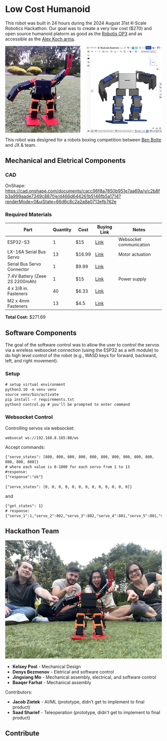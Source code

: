 # Low Cost Humanoid

This robot was built in 24 hours during the 2024 August 31st K-Scale Robotics Hackathon. Our goal was to create a very low cost ($270) and open source humanoid platorm as good as the [Robotis OP3](https://emanual.robotis.com/docs/en/platform/op3/introduction/) and as accessible as the [Alex Koch arms](https://github.com/AlexanderKoch-Koch/low_cost_robot).


<div style="display: flex; justify-content: space-between;">
    <img src="/public/waving.png" alt="Robot Waving" style="width: 48%; height: auto;">
    <img src="/public/CAD.png" alt="CAD Model" style="width: 48%; height: auto;">
</div>


This robot was designed for a robots boxing competition between [Ben Bolte](https://x.com/benjamin_bolte?ref_src=twsrc%5Egoogle%7Ctwcamp%5Eserp%7Ctwgr%5Eauthor) and JX & team.


## Mechanical and Eletrical Components
### CAD
OnShape: https://cad.onshape.com/documents/cacc96f8a7850b951e7aa69a/v/c2b8fb3a999aade7349c887f/e/d466d644261b5146fb5a1714?renderMode=0&uiState=66d6c8c2a2a8a0713efb762e


### Required Materials

| Part                      | Quantity |  Cost  | Buying Link                                                                                                                                                                                                                                                                                                                                                                                                                                                | Notes                         |
|---------------------------|----------|--------|-------------------------------------------------------------------------------------------------------------------------------------------------------------------------------------------------------------------------------------------------------------------------------------------------------------------------------------------------------------------------------------------------------------------------------------------------------------|------------------------------|
| ESP32-S3                   | 1        | $15    | [Link](https://www.amazon.com/Espressif-ESP32-S3-DevKitC-1-N8R2-Development-Board/dp/B09D3S7T3M)                                                                                                                                                                                                                                                                                                                                                            | Websocket communication        |
| LX-16A Serial Bus Servo    | 13       | $16.99 | [Link](https://www.amazon.com/LX-16A-Bearing-Durable-Steering-17KG-CM/dp/B073WR3SK9/ref=sr_1_6?crid=WC7HZXR7UKBU&dib=eyJ2IjoiMSJ9.i13SR2IU-jfIL2UtrFqiQ7sVUCZepe4MpSK5k55mb42RoE8tl6Ww7MooGCM5l_q3iOoEghcveU0A3WrOYJb1j83LmCtTCjODtzg4GBkd-jEq9Gs4K4kHsGujAKZDT5u0xm1rESTxS0jKw0QxtmjwdUO9W70NU0fawlygZfqLwcaf-k6eJgsykhwX1olZj-vEx7izcqiWm8WQxoFwA5CpGEB8FUoXG6guN-Q4YkNK4ceELk9DuKCPujQVaM5Pu46hqDX_tiw7QSLw6braYREvD3ydSYzWgNYBgw7HVB6zG70.U34lKdFVgdq-lR8iFGrCzS1HMrJcEpjauLK2zGcXgtc)                                                                                                                                                          | Motor actuation              |
| Serial Bus Servo Connector | 1        | $9.99  | [Link](https://www.amazon.com/LewanSoul-Equipped-Position-Temperature-Voltage/dp/B0CKMVR2ZS/ref=sr_1_1?crid=ZI1544ULDTEG&dib=eyJ2IjoiMSJ9._UnZXyY7COsnXNPrWW9ZCNPN6sI8p2E3zknDLeCKIXlcv7H3wpfZxwynKj7zY8C8XJ7kc23bpyOFDVgn0RhBgB6fLsyURNT-xAVAaCnneNo.Z5M_4EeXamX9OtRnFIIC3fSnES06YTYmQIM8OtXzgFk&dib_tag=se&keywords=lx-16a+debug+board&qid=1725349938&sprefix=lx-16a+debug+boar%2Caps%2C149&sr=8-1)                                                                                                                                                                       |               |
| 7.4V Battery (Zeee 2S 2200mAh) | 1        | $15    | [Link](https://www.amazon.com/Zeee-Connector-Helicopter-Airplane-Quadcopter/dp/B0C2V8DT8W/ref=sr_1_13?crid=LH3FCLGS8IZN&dib=eyJ2IjoiMSJ9.Ot6_WiaFcXekhA5pWEacRlaA6DxFdUVnblKvcVCHLgveifEz2icWSVsy3flt06iO7ejyq0btSFcL-Bi6zKd1Fr0ls5m8QhgXDFr1cZOzQ_uEqAAI_OzSsRZT01HIk3MDiwhj0cYwiUiQnLNsFkzNTZP-qDreUo4gtSl-vhznGOkKBlZozu9Cuz4-32eUxxeQY45RwTcICHxjrJlxt7ueqv-vdS98KTW6JEBYqWc2xx0F-QYpmhdf-M4xI8RtyVhyA1Zqf8nKnmfSZGhKyK3C1Y8iGmTFg7tcuWyX-2OrLIs.w0Jtz8COYFqD3fo0FLnLnoSiC1lSi-4KO96su_XIMSU&dib_tag=se&keywords=zeee+battery+small&qid=1725350134&sprefix=zeee+battery+smal%2Caps%2C132&sr=8-13) | Power supply                 |
| 4 x 3/8 in. Fasteners         | 40       | $6.33  | [Link](https://www.amazon.com/Stainless-Screws-Phillips-Threaded-TPOHH/dp/B0D2N2PS66/ref=sr_1_3?crid=30ZXVQXUFO6HC&dib=eyJ2IjoiMSJ9.SXyAHQLP9sPQ49rlmsVlsHTigXaN_K-R8xMBEQxyUm4odnhutnG_MITkQvT-WrJObIyZ62JJEgreEoX1MyDovbFQClSCcxnOe7HeQUqe-Rl2_y--kecLWrPwtyEpsEbD1r5_luED766hSGpq7fGbXA2ScyaWJNteyy5TotBy7iGZZCUWZJ602sM4g6f3KqiPw4wbLwa1aVIVcBoD9J3LV_vZVGlfRdMjLcweXYv9638.9d8pLzY472Gtcwp0ZazhnbfxfJyl8pha_tA2oPYyhlE&dib_tag=se&keywords=4+x+3%2F8+in.&qid=1725350293&sprefix=4+x+3%2F8+in.%2Caps%2C210&sr=8-3) |          |
| M2 x 4mm Fasteners            | 13       | $4.5   | [Link](https://www.amazon.com/Deal4GO-10-Pack-Replacement-Phillips-Heatsink/dp/B0B373RNJP?source=ps-sl-shoppingads-lpcontext&ref_=fplfs&psc=1&smid=A1BQWGBLWM4VYT)                                                                                                                                                                                                                                                                                        |   |

**Total Cost:** $271.69


## Software Components

The goal of the software control was to allow the user to control the servos via a wireless websocket connection (using the ESP32 as a wifi module) to do high level control of the robot (e.g., WASD keys for forward, backward, left, and right movement).

### Setup

```shell
# setup virtual environment
python3.10 -m venv venv
source venv/bin/activate
pip install -r requirements.txt
python3 control.py # you'll be prompted to enter command
```

### Websocket Control
Controlling servos via websocket:
```shell
websocat ws://192.168.8.165:80/ws
```

Accept commands:
```shell
{"servo_states": [800, 800, 800, 800, 800, 800, 800, 800, 800, 800, 800, 800, 800]}
# where each value is 0-1000 for each servo from 1 to 13
#response:
{"response":"ok"}

{"servo_states": [0, 0, 0, 0, 0, 0, 0, 0, 0, 0, 0, 0, 0]}
```

and 

``` shell
{"get_states": 1}
# response:
{"servo_1":1,"servo_2":802,"servo_3":802,"servo_4":801,"servo_5":801,"servo_6":801,"servo_7":802,"servo_8":801,"servo_9":801,"servo_10":802,"servo_11":801,"servo_12":801,"servo_13":-1}
```



## Hackathon Team
![Hackathon Team Photo](/public/hackathon_team_1.png)


- **Kelsey Pool** - Mechanical Design 
- **Denys Bezmenov** - Eletrical and software control
- **Jingxiang Mo** - Mechanical assembly, electrical, and software control
- **Baaqer Farhat** - Mechanical assembly

Contributors:
- **Jacob Zietek** - AI/ML (prototype, didn't get to implement to final product)
- **Saad Sharief** - Teleoperation (prototype, didn't get to implement to final product)


## Contribute

